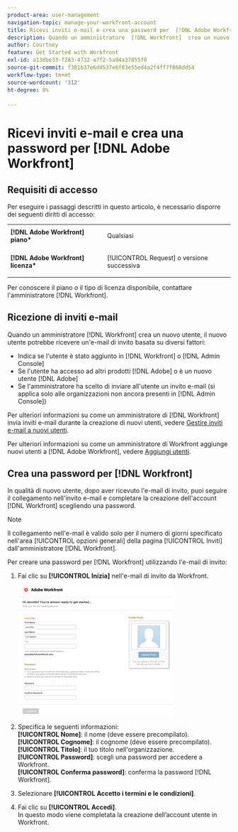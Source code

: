 ```yaml
---
product-area: user-management
navigation-topic: manage-your-workfront-account
title: Ricevi inviti e-mail e crea una password per  [!DNL Adobe Workfront]
description: Quando un amministratore  [!DNL Workfront]  crea un nuovo utente, il nuovo utente potrebbe ricevere un'e-mail di invito in base a diversi fattori.
author: Courtney
feature: Get Started with Workfront
exl-id: a13dbe33-f283-4732-a7f2-5a94a37855f0
source-git-commit: f381b37e6d4537e6f83e55ed4a2f4ff7f868dd54
workflow-type: tm+mt
source-wordcount: '312'
ht-degree: 0%

---
```


# Ricevi inviti e-mail e crea una password per [!DNL Adobe Workfront]

## Requisiti di accesso

Per eseguire i passaggi descritti in questo articolo, è necessario disporre dei seguenti diritti di accesso:

<table style="table-layout:auto"> 
 <col> 
 </col> 
 <col> 
 </col> 
 <tbody> 
  <tr> 
   <td role="rowheader"><strong>[!DNL Adobe Workfront] piano*</strong></td> 
   <td> <p>Qualsiasi</p> </td> 
  </tr> 
  <tr> 
   <td role="rowheader"><strong>[!DNL Adobe Workfront] licenza*</strong></td> 
   <td> <p>[!UICONTROL Request] o versione successiva</p> </td> 
  </tr> 
 </tbody> 
</table>

Per conoscere il piano o il tipo di licenza disponibile, contattare l&#39;amministratore [!DNL Workfront].

## Ricezione di inviti e-mail

Quando un amministratore [!DNL Workfront] crea un nuovo utente, il nuovo utente potrebbe ricevere un&#39;e-mail di invito basata su diversi fattori:

* Indica se l&#39;utente è stato aggiunto in [!DNL Workfront] o [!DNL Admin Console]
* Se l&#39;utente ha accesso ad altri prodotti [!DNL Adobe] o è un nuovo utente [!DNL Adobe]
* Se l&#39;amministratore ha scelto di inviare all&#39;utente un invito e-mail (si applica solo alle organizzazioni non ancora presenti in [!DNL Admin Console])

Per ulteriori informazioni su come un amministratore di [!DNL Workfront] invia inviti e-mail durante la creazione di nuovi utenti, vedere [Gestire inviti e-mail a nuovi utenti](../../../administration-and-setup/manage-workfront/emails/manage-email-invitations.md).

Per ulteriori informazioni su come un amministratore di Workfront aggiunge nuovi utenti a [!DNL Adobe Workfront], vedere [Aggiungi utenti](../../../administration-and-setup/add-users/create-and-manage-users/add-users.md).

## Crea una password per [!DNL Workfront]

In qualità di nuovo utente, dopo aver ricevuto l&#39;e-mail di invito, puoi seguire il collegamento nell&#39;invito e-mail e completare la creazione dell&#39;account [!DNL Workfront] scegliendo una password.

>[!NOTE]
>
>Il collegamento nell&#39;e-mail è valido solo per il numero di giorni specificato nell&#39;area [!UICONTROL opzioni generali] della pagina [!UICONTROL Inviti] dall&#39;amministratore [!DNL Workfront].

Per creare una password per [!DNL Workfront] utilizzando l&#39;e-mail di invito:

1. Fai clic su **[!UICONTROL Inizia]** nell&#39;e-mail di invito da Workfront.

   ![Schermata nuovo utente da invito e-mail](assets/new-user-screen-from-invitation-adobe-350x292.png)

1. Specifica le seguenti informazioni:\
   **[!UICONTROL Nome]**: il nome (deve essere precompilato).\
   **[!UICONTROL Cognome]**: il cognome (deve essere precompilato).\
   **[!UICONTROL Titolo]**: il tuo titolo nell&#39;organizzazione.\
   **[!UICONTROL Password]**: scegli una password per accedere a Workfront.\
   **[!UICONTROL Conferma password]**: conferma la password [!DNL Workfront].

1. Selezionare **[!UICONTROL Accetto i termini e le condizioni]**.
1. Fai clic su **[!UICONTROL Accedi]**.\
   In questo modo viene completata la creazione dell’account utente in Workfront.
